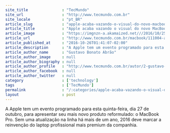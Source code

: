 ```yaml
---
site_title               : "TecMundo"
site_url                 : "http://www.tecmundo.com.br"
site_locale              : "pt_BR"
article_slug             : "apple-acaba-vazando-o-visual-do-novo-macbook-pro-antes-da-hora-veja"
article_title            : "Apple acaba vazando o visual do novo MacBook Pro antes da hora; veja"
article_image            : "https://imgnzn-a.akamaized.net///2016/10/25/25145147580171-t1200x480.jpg"
article_url              : "http://www.tecmundo.com.br/macbook/111004-apple-acaba-vazando-visual-novo-macbook-pro-2016.htm"
article_published_at     : "2016-10-26T01:41:07-02:00"
article_description      : "A Apple tem um evento programado para esta quinta-feira, dia 27 de outubro, para apresentar seu mais novo produto reformulado: o MacBook Pro. Sem uma atualização na linha há mais de um ano, 2016 deve marcar a reinvenção do laptop profissional mais premium da companhia."
article_author_name      : "Gustavo Bonato Abrão"
article_author_image     : null
article_author_biography : null
article_author_profile   : "http://www.tecmundo.com.br/autor/2-gustavo-bonato-abrao/"
article_author_facebook  : null
article_author_twitter   : null
category                 : ['technology']
tags                     : ['TecMundo']
permalink                : "/:categories/apple-acaba-vazando-o-visual-do-novo-macbook-pro-antes-da-hora-veja/"
layout                   : post
---
```


A Apple tem um evento programado para esta quinta-feira, dia 27 de outubro, para apresentar seu mais novo produto reformulado: o MacBook Pro. Sem uma atualização na linha há mais de um ano, 2016 deve marcar a reinvenção do laptop profissional mais premium da companhia.
